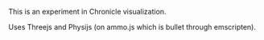 This is an experiment in Chronicle visualization.

Uses Threejs and Physijs (on ammo.js which is bullet through emscripten).
